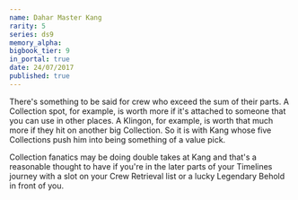 ```yaml
---
name: Dahar Master Kang
rarity: 5
series: ds9
memory_alpha:
bigbook_tier: 9
in_portal: true
date: 24/07/2017
published: true
---
```


There's something to be said for crew who exceed the sum of their parts. A Collection spot, for example, is worth more if it's attached to someone that you can use in other places. A Klingon, for example, is worth that much more if they hit on another big Collection. So it is with Kang whose five Collections push him into being something of a value pick.

Collection fanatics may be doing double takes at Kang and that's a reasonable thought to have if you're in the later parts of your Timelines journey with a slot on your Crew Retrieval list or a lucky Legendary Behold in front of you.
